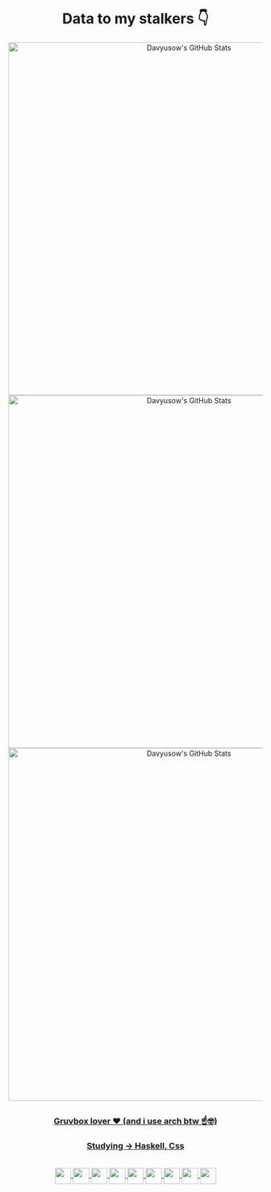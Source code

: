 
<div align="center">
  <h1>Data to my stalkers 👇</h1>
</div>

<div align="center">
  
  <a href="https://github.com/Davyusow">
  <img width="700" src="https://github-readme-stats.vercel.app/api?username=Davyusow&theme=gruvbox&show_icons=true&hide_border=false&count_private=true" alt="Davyusow's GitHub Stats" />
  <img width="700" src="https://github-readme-stats.vercel.app/api/top-langs/?username=Davyusow&theme=gruvbox&show_icons=true&hide_border=false&layout=compact" alt="Davyusow's GitHub Stats" />
  <img width="700" src="https://streak-stats.demolab.com?user=Davyusow&theme=gruvbox&hide_border=false" alt="Davyusow's GitHub Stats" />

</div>

##


<div style="display: inline_block" align="center">

### Gruvbox lover ♥️ (and i use arch btw ☝️🤓)
### Studying -> Haskell, Css
  <br>
    <img align="center" height="32" width="32" src="https://cdn.jsdelivr.net/gh/devicons/devicon@latest/icons/archlinux/archlinux-original.svg"/>
    <img align="center" height="32" width="32" src="https://cdn.jsdelivr.net/gh/devicons/devicon@latest/icons/bash/bash-original.svg"/>
    <img align="center" height="32" width="32" src="https://cdn.jsdelivr.net/gh/devicons/devicon@latest/icons/c/c-original.svg"/>
    <img align="center" height="32" width="32" src="https://cdn.jsdelivr.net/gh/devicons/devicon@latest/icons/git/git-original.svg"/>
    <img align="center" height="32" width="32" src="https://cdn.jsdelivr.net/gh/devicons/devicon@latest/icons/haskell/haskell-original.svg"/>
    <img align="center" height="32" width="32" src="https://cdn.jsdelivr.net/gh/devicons/devicon@latest/icons/python/python-original.svg"/>
    <img align="center" height="32" width="32" src="https://cdn.jsdelivr.net/gh/devicons/devicon@latest/icons/java/java-plain.svg"/>
    <img align="center" height="32" width="32" src="https://cdn.jsdelivr.net/gh/devicons/devicon@latest/icons/html5/html5-original.svg"/>
    <img align="center" height="32" width="32" src="https://cdn.jsdelivr.net/gh/devicons/devicon@latest/icons/css3/css3-original.svg"/>

</div>